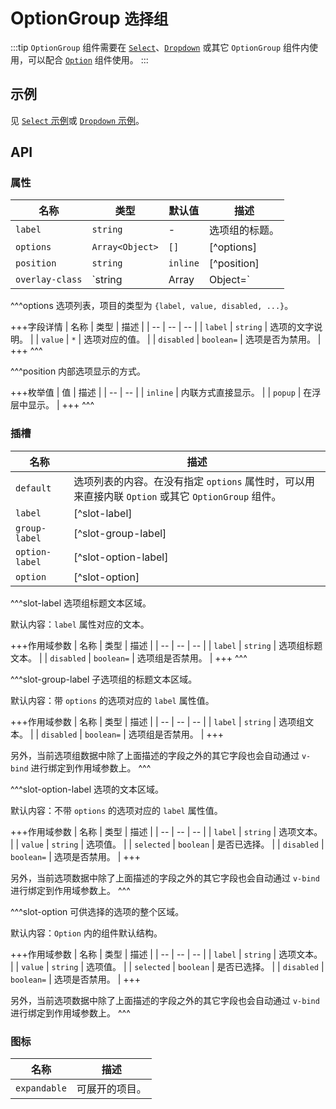 # OptionGroup <small>选择组</small>

:::tip
`OptionGroup` 组件需要在 [`Select`](./select)、[`Dropdown`](./dropdown) 或其它 `OptionGroup` 组件内使用，可以配合 [`Option`](./option) 组件使用。
:::

## 示例

见 [`Select` 示例](./select#示例)或 [`Dropdown` 示例](./dropdown#示例)。

## API

### 属性

| 名称 | 类型 | 默认值 | 描述 |
| -- | -- | -- | -- |
| `label` | `string` | - | 选项组的标题。 |
| `options` | `Array<Object>` | `[]` | [^options] |
| `position` | `string` | `inline` | [^position] |
| `overlay-class` | `string|Array|Object=` | - | 参考 [Overlay](./overlay) 组件的 `overlay-class` 属性。 |

^^^options
选项列表，项目的类型为 `{label, value, disabled, ...}`。

+++字段详情
| 名称 | 类型 | 描述 |
| -- | -- | -- |
| `label` | `string` | 选项的文字说明。 |
| `value` | `*` | 选项对应的值。 |
| `disabled` | `boolean=` | 选项是否为禁用。 |
+++
^^^

^^^position
内部选项显示的方式。

+++枚举值
| 值 | 描述 |
| -- | -- |
| `inline` | 内联方式直接显示。 |
| `popup` | 在浮层中显示。 |
+++
^^^

### 插槽

| 名称 | 描述 |
| -- | -- |
| `default` | 选项列表的内容。在没有指定 `options` 属性时，可以用来直接内联 `Option` 或其它 `OptionGroup` 组件。 |
| `label` | [^slot-label] |
| `group-label` | [^slot-group-label] |
| `option-label` | [^slot-option-label] |
| `option` | [^slot-option] |

^^^slot-label
选项组标题文本区域。

默认内容：`label` 属性对应的文本。

+++作用域参数
| 名称 | 类型 | 描述 |
| -- | -- | -- |
| `label` | `string` | 选项组标题文本。 |
| `disabled` | `boolean=` | 选项组是否禁用。 |
+++
^^^

^^^slot-group-label
子选项组的标题文本区域。

默认内容：带 `options` 的选项对应的 `label` 属性值。

+++作用域参数
| 名称 | 类型 | 描述 |
| -- | -- | -- |
| `label` | `string` | 选项组文本。 |
| `disabled` | `boolean=` | 选项组是否禁用。 |
+++

另外，当前选项组数据中除了上面描述的字段之外的其它字段也会自动通过 `v-bind` 进行绑定到作用域参数上。
^^^

^^^slot-option-label
选项的文本区域。

默认内容：不带 `options` 的选项对应的 `label` 属性值。

+++作用域参数
| 名称 | 类型 | 描述 |
| -- | -- | -- |
| `label` | `string` | 选项文本。 |
| `value` | `string` | 选项值。 |
| `selected` | `boolean` | 是否已选择。 |
| `disabled` | `boolean=` | 选项是否禁用。 |
+++

另外，当前选项数据中除了上面描述的字段之外的其它字段也会自动通过 `v-bind` 进行绑定到作用域参数上。
^^^

^^^slot-option
可供选择的选项的整个区域。

默认内容：`Option` 内的组件默认结构。

+++作用域参数
| 名称 | 类型 | 描述 |
| -- | -- | -- |
| `label` | `string` | 选项文本。 |
| `value` | `string` | 选项值。 |
| `selected` | `boolean` | 是否已选择。 |
| `disabled` | `boolean=` | 选项是否禁用。 |
+++

另外，当前选项数据中除了上面描述的字段之外的其它字段也会自动通过 `v-bind` 进行绑定到作用域参数上。
^^^

### 图标

| 名称 | 描述 |
| -- | -- |
| `expandable` | 可展开的项目。 |
